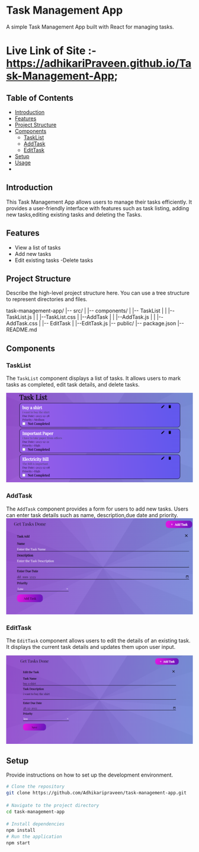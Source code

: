# Task Management App

A simple Task Management App built with React for managing tasks.
#  Live Link of Site :-https://adhikariPraveen.github.io/Task-Management-App;

## Table of Contents

- [Introduction](#introduction)
- [Features](#features)
- [Project Structure](#project-structure)
- [Components](#components)
  - [TaskList](#tasklist)
  - [AddTask](#addtask)
  - [EditTask](#edittask)
- [Setup](#setup)
- [Usage](#usage)
-

## Introduction

This Task Management App allows users to manage their tasks efficiently. It provides a user-friendly interface with features such as task listing, adding new tasks,editing existing tasks and deleting the Tasks.

## Features

- View a list of tasks
- Add new tasks
- Edit existing tasks
-Delete tasks

## Project Structure

Describe the high-level project structure here. You can use a tree structure to represent directories and files.

task-management-app/
|-- src/
| |-- components/
| |-- TaskList
| |   |--TaskList.js
| |   |--TaskList.css
| |--AddTask
| |   |--AddTask.js
| |   |--AddTask.css
| |-- EditTask
|      |--EditTask.js
|-- public/
|-- package.json
|-- README.md

## Components

### TaskList

The `TaskList` component displays a list of tasks. It allows users to mark tasks as completed, edit task details, and delete tasks.

![TaskList](./src/images/TaskList%20(2).png)

### AddTask

The `AddTask` component provides a form for users to add new tasks. Users can enter task details such as name, description,due date and priority.
![AddTask](./src/images/AddTask.png)

### EditTask

The `EditTask` component allows users to edit the details of an existing task. It displays the current task details and updates them upon user input.

![EditTask](./src/images/EditTask.png)
## Setup

Provide instructions on how to set up the development environment.

```bash
# Clone the repository
git clone https://github.com/Adhikaripraveen/task-management-app.git

# Navigate to the project directory
cd task-management-app

# Install dependencies
npm install
# Run the application
npm start

